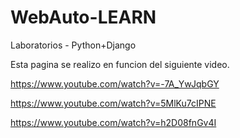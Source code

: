 # WebAuto-LEARN
Laboratorios - Python+Django

Esta pagina se realizo en funcion del siguiente video.

https://www.youtube.com/watch?v=-7A_YwJqbGY

https://www.youtube.com/watch?v=5MlKu7cIPNE

https://www.youtube.com/watch?v=h2D08fnGv4I
